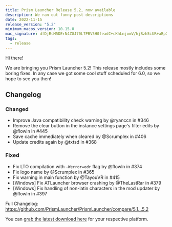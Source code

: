 ```yaml
---
title: Prism Launcher Release 5.2, now available
description: We ran out funny post descriptions
date: 2022-11-15
release_version: "5.2"
minimum_macos_version: 10.15.0
mac_signature: dfDjRcM5DErN4ZGJ70L7PBV5H0feadC+cKhLnjomV/hjBzh5iUR+aBpXRZMfa1OJ+muf2QpWDLeSUBWFg9LgAg==
tags:
  - release
---
```


Hi there!

We are bringing you Prism Launcher 5.2!
This release mostly includes some boring fixes. In any case we got some cool stuff scheduled for 6.0, so we hope to see you then!

## Changelog

### Changed

- Improve Java compatibility check warning by @ryanccn in #346
- Remove the clear button in the instance settings page's filter edits by @flowln in #445
- Save cache immediately when cleared by @Scrumplex in #406
- Update credits again by @txtsd in #368

### Fixed

- Fix LTO compilation with `-Werror=odr` flag by @flowln in #374
- Fix logo name by @Scrumplex in #365
- Fix warning in main function by @TayouVR in #415
- [Windows] Fix ATLauncher browser crashing by @TheLastRar in #379
- [Windows] Fix handling of non-latin characters in the mod updater by @flowln in #397

Full Changelog: <https://github.com/PrismLauncher/PrismLauncher/compare/5.1...5.2>

You can [grab the latest download here](https://prismlauncher.org/download/) for your respective platform.
